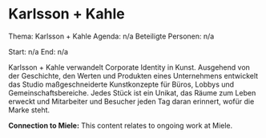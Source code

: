 # Karlsson + Kahle
Thema: Karlsson + Kahle
Agenda: n/a
Beteiligte Personen: n/a

Start: n/a
End: n/a

Karlsson + Kahle verwandelt Corporate Identity in Kunst. Ausgehend von der Geschichte, den Werten und Produkten eines Unternehmens entwickelt das Studio maßgeschneiderte Kunstkonzepte für Büros, Lobbys und Gemeinschaftsbereiche. Jedes Stück ist ein Unikat, das Räume zum Leben erweckt und Mitarbeiter und Besucher jeden Tag daran erinnert, wofür die Marke steht.

**Connection to Miele:** This content relates to ongoing work at Miele.
